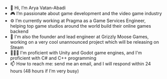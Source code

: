 - 👋 Hi, I’m Arya Vatan-Abadi
- 🎮 I’m passionate about game development and the video game industry
- ⚙️ I’m currently working at Pragma as a Game Services Engineer, helping top game studios around the world build their online games backend
- 🫎 I'm also the founder and lead engineer at Grizzly Moose Games, working on a very cool unannounced project which will be releasing on Steam
- 👨🏻‍💻 I'm proficient with Unity and Godot game engines, and I'm proficient with C# and C++ programming 
- 📫 How to reach me: send me an email, and I will respond within 24 hours (48 hours if I'm very busy)

<!---
aryavatan/aryavatan is a ✨ special ✨ repository because its `README.md` (this file) appears on your GitHub profile.
You can click the Preview link to take a look at your changes.
--->
